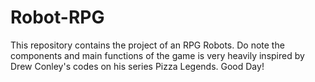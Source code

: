 # Robot-RPG
This repository contains the project of an RPG Robots. Do note the components and main functions of the game is very heavily inspired by Drew Conley's codes on his series Pizza Legends. Good Day!
